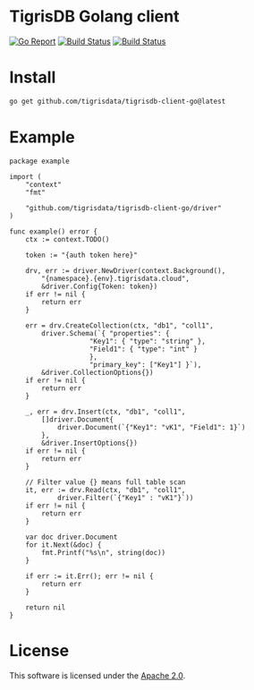 # TigrisDB Golang client

[![Go Report](https://goreportcard.com/badge/github.com/tigrisdata/tigrisdb-client-go)](https://goreportcard.com/report/github.com/tigrisdata/tigrisdb-client-go)
[![Build Status](https://github.com/tigrisdata/tigrisdb-client-go/workflows/go-test/badge.svg)]()
[![Build Status](https://github.com/tigrisdata/tigrisdb-client-go/workflows/go-lint/badge.svg)]()

# Install

```sh
go get github.com/tigrisdata/tigrisdb-client-go@latest
```

# Example

```golang
package example

import (
    "context"
    "fmt"

    "github.com/tigrisdata/tigrisdb-client-go/driver"
)

func example() error {
    ctx := context.TODO()

    token := "{auth token here}"

    drv, err := driver.NewDriver(context.Background(),
        "{namespace}.{env}.tigrisdata.cloud",
        &driver.Config{Token: token})
    if err != nil {
        return err
    }

    err = drv.CreateCollection(ctx, "db1", "coll1",
        driver.Schema(`{ "properties": {
                    "Key1": { "type": "string" },
                    "Field1": { "type": "int" }
                    },
                    "primary_key": ["Key1"] }`),
        &driver.CollectionOptions{})
    if err != nil {
        return err
    }

    _, err = drv.Insert(ctx, "db1", "coll1",
        []driver.Document{
            driver.Document(`{"Key1": "vK1", "Field1": 1}`)
        },
        &driver.InsertOptions{})
    if err != nil {
        return err
    }

    // Filter value {} means full table scan
    it, err := drv.Read(ctx, "db1", "coll1",
            driver.Filter(`{"Key1" : "vK1"}`))
    if err != nil {
        return err
    }

    var doc driver.Document
    for it.Next(&doc) {
        fmt.Printf("%s\n", string(doc))
    }

    if err := it.Err(); err != nil {
        return err
    }

    return nil
}
```

# License
This software is licensed under the [Apache 2.0](LICENSE).
